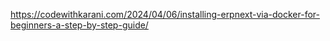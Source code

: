 https://codewithkarani.com/2024/04/06/installing-erpnext-via-docker-for-beginners-a-step-by-step-guide/

